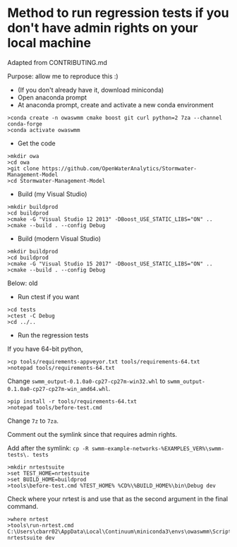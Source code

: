 # Method to run regression tests if you don't have admin rights on your local machine
Adapted from CONTRIBUTING.md

Purpose: allow me to reproduce this :)

- (If you don't already have it, download miniconda)
- Open anaconda prompt
- At anaconda prompt, create and activate a new conda environment

```
>conda create -n owaswmm cmake boost git curl python=2 7za --channel conda-forge
>conda activate owaswmm
```

- Get the code
```
>mkdir owa
>cd owa
>git clone https://github.com/OpenWaterAnalytics/Stormwater-Management-Model
>cd Stormwater-Management-Model
```

- Build (my Visual Studio)
```
>mkdir buildprod
>cd buildprod
>cmake -G "Visual Studio 12 2013" -DBoost_USE_STATIC_LIBS="ON" ..
>cmake --build . --config Debug
```

- Build (modern Visual Studio)
```
>mkdir buildprod
>cd buildprod
>cmake -G "Visual Studio 15 2017" -DBoost_USE_STATIC_LIBS="ON" ..
>cmake --build . --config Debug
```



Below: old


- Run ctest if you want
```
>cd tests
>ctest -C Debug
>cd ../..
```

- Run the regression tests

If you have 64-bit python, 
```
>cp tools/requirements-appveyor.txt tools/requirements-64.txt
>notepad tools/requirements-64.txt
```
Change ```swmm_output-0.1.0a0-cp27-cp27m-win32.whl``` to ```swmm_output-0.1.0a0-cp27-cp27m-win_amd64.whl```.

```
>pip install -r tools/requirements-64.txt
>notepad tools/before-test.cmd
```
Change ```7z``` to ```7za```.

Comment out the symlink since that requires admin rights.

Add after the symlink:
```cp -R swmm-example-networks-%EXAMPLES_VER%\swmm-tests\. tests```

```
>mkdir nrtestsuite
>set TEST_HOME=nrtestsuite
>set BUILD_HOME=buildprod
>tools\before-test.cmd %TEST_HOME% %CD%\%BUILD_HOME%\bin\Debug dev
```

Check where your nrtest is and use that as the second argument in the final command.
```
>where nrtest
>tools\run-nrtest.cmd C:\Users\cbarr02\AppData\Local\Continuum\miniconda3\envs\owaswmm\Scripts nrtestsuite dev
```
